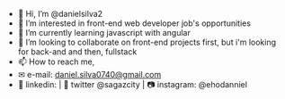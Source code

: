 - 👋 Hi, I’m @danielsilva2
- 👀 I’m interested in front-end web developer job's opportunities
- 🌱 I’m currently learning javascript with angular
- 💞️ I’m looking to collaborate on front-end projects first, but i'm looking for back-and and then, fullstack  
- 📫 How to reach me,
- ✉ e-mail: daniel.silva0740@gmail.com
- 💼 linkedin: | 🐥 twitter @sagazcity | 📷 instagram: @ehodanniel

<!---
danielsilva2/danielsilva2 is a ✨ special ✨ repository because its `README.md` (this file) appears on your GitHub profile.
You can click the Preview link to take a look at your changes.
--->
